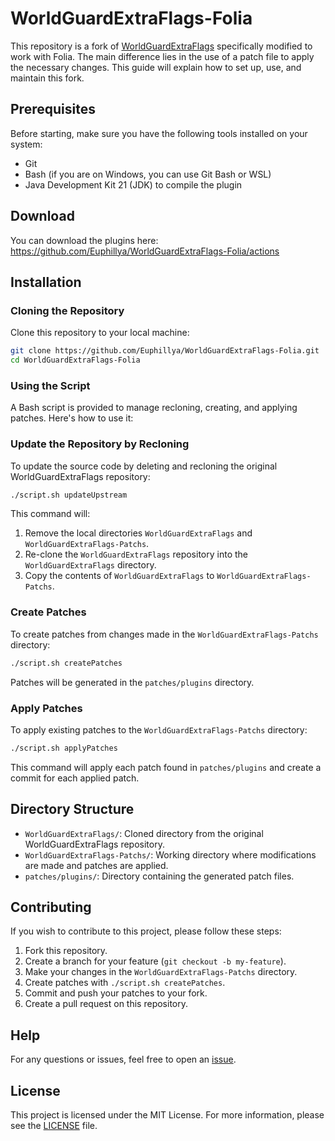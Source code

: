 # WorldGuardExtraFlags-Folia

This repository is a fork of [WorldGuardExtraFlags](https://github.com/aromaa/WorldGuardExtraFlags) specifically modified to work with Folia. The main difference lies in the use of a patch file to apply the necessary changes. This guide will explain how to set up, use, and maintain this fork.

## Prerequisites

Before starting, make sure you have the following tools installed on your system:

- Git
- Bash (if you are on Windows, you can use Git Bash or WSL)
- Java Development Kit 21 (JDK) to compile the plugin

## Download

You can download the plugins here: https://github.com/Euphillya/WorldGuardExtraFlags-Folia/actions

## Installation

### Cloning the Repository

Clone this repository to your local machine:

```bash
git clone https://github.com/Euphillya/WorldGuardExtraFlags-Folia.git
cd WorldGuardExtraFlags-Folia
```

### Using the Script

A Bash script is provided to manage recloning, creating, and applying patches. Here's how to use it:

### Update the Repository by Recloning

To update the source code by deleting and recloning the original WorldGuardExtraFlags repository:

```bash
./script.sh updateUpstream
```

This command will:
1. Remove the local directories `WorldGuardExtraFlags` and `WorldGuardExtraFlags-Patchs`.
2. Re-clone the `WorldGuardExtraFlags` repository into the `WorldGuardExtraFlags` directory.
3. Copy the contents of `WorldGuardExtraFlags` to `WorldGuardExtraFlags-Patchs`.

### Create Patches

To create patches from changes made in the `WorldGuardExtraFlags-Patchs` directory:

```bash
./script.sh createPatches
```

Patches will be generated in the `patches/plugins` directory.

### Apply Patches

To apply existing patches to the `WorldGuardExtraFlags-Patchs` directory:

```bash
./script.sh applyPatches
```

This command will apply each patch found in `patches/plugins` and create a commit for each applied patch.

## Directory Structure

- `WorldGuardExtraFlags/`: Cloned directory from the original WorldGuardExtraFlags repository.
- `WorldGuardExtraFlags-Patchs/`: Working directory where modifications are made and patches are applied.
- `patches/plugins/`: Directory containing the generated patch files.

## Contributing

If you wish to contribute to this project, please follow these steps:

1. Fork this repository.
2. Create a branch for your feature (`git checkout -b my-feature`).
3. Make your changes in the `WorldGuardExtraFlags-Patchs` directory.
4. Create patches with `./script.sh createPatches`.
5. Commit and push your patches to your fork.
6. Create a pull request on this repository.

## Help

For any questions or issues, feel free to open an [issue](https://github.com/Euphillya/WorldGuardExtraFlags-Folia/issues).

## License

This project is licensed under the MIT License. For more information, please see the [LICENSE](LICENSE) file.